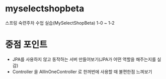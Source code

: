 # myselectshopbeta
스프링 숙련주차 수업 실습(MySelectShopBeta) 1-0 ~ 1-2

# 중점 포인트  
- JPA를 사용하지 않고 동작하는 서버 만들어보기(JPA가 어떤 역할을 해주는지를 실감)  
- Controller 을 AllInOneController 로 한꺼번에 사용할 때 불편한점 느껴보기  
